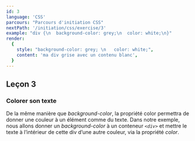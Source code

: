 ```yaml
---
id: 3
language: 'CSS'
parcours: "Parcours d'initiation CSS"
nextPath: '/initiation/css/exercise/3'
example: "div {\n  background-color: grey;\n  color: white;\n}"
render:
  {
    style: "background-color: grey; \n   color: white;",
    content: 'ma div grise avec un contenu blanc',
  }
---
```


## Leçon 3

### Colorer son texte

De la même manière que _background-color_, la propriété color permettra de donner une couleur à un élément comme du texte.
Dans notre exemple, nous allons donner un _background-color_ à un conteneur _`<div>`_ et mettre le texte à l’intérieur de cette div d’une autre couleur, via la propriété _color_.
